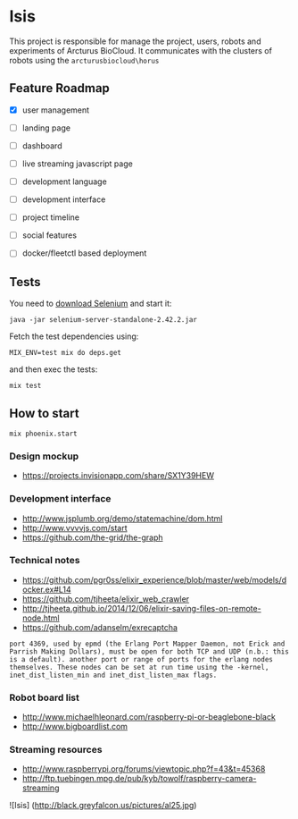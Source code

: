 Isis
=====

This project is responsible for manage the project, users, robots and experiments of Arcturus BioCloud.
It communicates with the clusters of robots using the `arcturusbiocloud\horus`

## Feature Roadmap

  - [x] user management
  - [ ] landing page
  - [ ] dashboard
  - [ ] live streaming javascript page 
  - [ ] development language
  - [ ] development interface
  - [ ] project timeline
  - [ ] social features
  - [ ] docker/fleetctl based deployment


## Tests

You need to [download Selenium](http://docs.seleniumhq.org/download/) and start it:

```
java -jar selenium-server-standalone-2.42.2.jar
```

Fetch the test dependencies using:
```
MIX_ENV=test mix do deps.get
```
and then exec the tests:
```
mix test
```

    
## How to start
    mix phoenix.start
    

### Design mockup
  * https://projects.invisionapp.com/share/SX1Y39HEW

    
### Development interface
  * http://www.jsplumb.org/demo/statemachine/dom.html
  * http://www.vvvvjs.com/start
  * https://github.com/the-grid/the-graph


### Technical notes
  * https://github.com/pgr0ss/elixir_experience/blob/master/web/models/docker.ex#L14
  * https://github.com/tjheeta/elixir_web_crawler
  * http://tjheeta.github.io/2014/12/06/elixir-saving-files-on-remote-node.html
  * https://github.com/adanselm/exrecaptcha

`port 4369, used by epmd (the Erlang Port Mapper Daemon, not Erick and Parrish Making Dollars), must be open for both TCP and UDP (n.b.: this is a default). another port or range of ports for the erlang nodes themselves. These nodes can be set at run time using the -kernel, inet_dist_listen_min and inet_dist_listen_max flags.`


### Robot board list
  * http://www.michaelhleonard.com/raspberry-pi-or-beaglebone-black
  * http://www.bigboardlist.com

  
### Streaming resources
  * http://www.raspberrypi.org/forums/viewtopic.php?f=43&t=45368
  * http://ftp.tuebingen.mpg.de/pub/kyb/towolf/raspberry-camera-streaming
  
  
![Isis] (http://black.greyfalcon.us/pictures/al25.jpg)